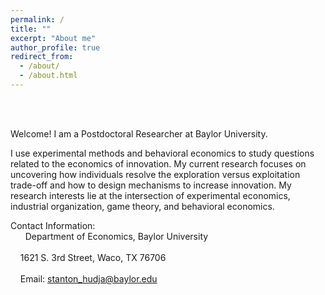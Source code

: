 ```yaml
---
permalink: /
title: ""
excerpt: "About me"
author_profile: true
redirect_from: 
  - /about/
  - /about.html
---
```



<br />
<br />

Welcome! I am a Postdoctoral Researcher at Baylor University. 

I use experimental methods and behavioral economics to study questions related to the economics of innovation. My current research focuses on uncovering how individuals resolve the exploration versus exploitation trade-off and how to design mechanisms to increase innovation. My research interests lie at the intersection of experimental economics, industrial organization, game theory, and behavioral economics.


Contact Information: <br /> 
&nbsp; &nbsp; &nbsp; Department of Economics, Baylor University <br />  <br /> 
&nbsp; &nbsp; 1621 S. 3rd Street, Waco, TX 76706 <br />  <br /> 
&nbsp; &nbsp; Email: stanton_hudja@baylor.edu <br /> <br /> 

